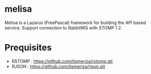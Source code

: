 # melisa
Melisa is a Lazarus (FreePascal) framework for building the API based service. Support connection to RabbitMQ with STOMP 1.2.

# Prequisites
* RSTOMP : https://github.com/itsmeriza/rstomp.git
* RJSON  : https://github.com/itsmeriza/rjson.git
